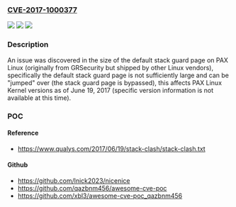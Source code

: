 ### [CVE-2017-1000377](https://cve.mitre.org/cgi-bin/cvename.cgi?name=CVE-2017-1000377)
![](https://img.shields.io/static/v1?label=Product&message=n%2Fa&color=blue)
![](https://img.shields.io/static/v1?label=Version&message=n%2Fa&color=blue)
![](https://img.shields.io/static/v1?label=Vulnerability&message=n%2Fa&color=brighgreen)

### Description

An issue was discovered in the size of the default stack guard page on PAX Linux (originally from GRSecurity but shipped by other Linux vendors), specifically the default stack guard page is not sufficiently large and can be "jumped" over (the stack guard page is bypassed), this affects PAX Linux Kernel versions as of June 19, 2017 (specific version information is not available at this time).

### POC

#### Reference
- https://www.qualys.com/2017/06/19/stack-clash/stack-clash.txt

#### Github
- https://github.com/lnick2023/nicenice
- https://github.com/qazbnm456/awesome-cve-poc
- https://github.com/xbl3/awesome-cve-poc_qazbnm456

